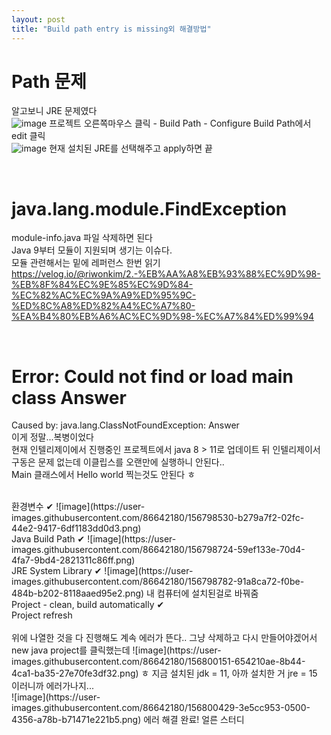 ```yaml
---
layout: post
title: "Build path entry is missing외 해결방법"
---
```


# Path 문제
알고보니 JRE 문제였다  
![image](https://user-images.githubusercontent.com/86642180/156774851-c7c0c009-6914-44cc-8c2b-ca9cc8fd898a.png)
프로젝트 오른쪽마우스 클릭 - Build Path - Configure Build Path에서 edit 클릭  
![image](https://user-images.githubusercontent.com/86642180/156775025-5c120286-b227-4115-9ade-8fe9de7488e4.png)
현재 설치된 JRE를 선택해주고 apply하면 끝  

<br>

# java.lang.module.FindException
module-info.java 파일 삭제하면 된다  
Java 9부터 모듈이 지원되며 생기는 이슈다.  
모듈 관련해서는 밑에 레퍼런스 한번 읽기  
https://velog.io/@riwonkim/2.-%EB%AA%A8%EB%93%88%EC%9D%98-%EB%8F%84%EC%9E%85%EC%9D%84-%EC%82%AC%EC%9A%A9%ED%95%9C-%ED%8C%A8%ED%82%A4%EC%A7%80-%EA%B4%80%EB%A6%AC%EC%9D%98-%EC%A7%84%ED%99%94

<br>

# Error: Could not find or load main class Answer
Caused by: java.lang.ClassNotFoundException: Answer  
이게 정말...복병이었다  
현재 인텔리제이에서 진행중인 프로젝트에서 java 8 > 11로 업데이트 뒤
인텔리제이서 구동은 문제 없는데 이클립스를 오랜만에 실행하니 안된다..  
Main 클래스에서 Hello world 찍는것도 안된다 ㅎ  

<br>
환경변수 ✔  
![image](https://user-images.githubusercontent.com/86642180/156798530-b279a7f2-02fc-44e2-9417-6df1183dd0d3.png)

<br>
Java Build Path ✔  
![image](https://user-images.githubusercontent.com/86642180/156798724-59ef133e-70d4-4fa7-9bd4-2821311c86ff.png)

<br>
JRE System Library ✔
![image](https://user-images.githubusercontent.com/86642180/156798782-91a8ca72-f0be-484b-b202-8118aaed95e2.png)
내 컴퓨터에 설치된걸로 바꿔줌  

<br>
Project - clean, build automatically ✔

<br>
Project refresh

<br>
<br>
위에 나열한 것을 다 진행해도 계속 에러가 뜬다..  
그냥 삭제하고 다시 만들어야겠어서 new java project를 클릭했는데  
![image](https://user-images.githubusercontent.com/86642180/156800151-654210ae-8b44-4ca1-ba35-27e70fe3df32.png)
ㅎ 지금 설치된 jdk = 11, 아까 설치한 거 jre = 15  
이러니까 에러가나지...  

<br>
![image](https://user-images.githubusercontent.com/86642180/156800429-3e5cc953-0500-4356-a78b-b71471e221b5.png)
에러 해결 완료!  
얼른 스터디 
